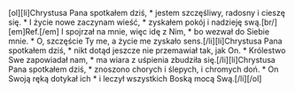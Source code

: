 [ol][li]Chrystusa Pana spotkałem dziś, * jestem szczęśliwy, radosny i cieszę się. * I życie nowe zaczynam wieść, * zyskałem pokój i nadzieję swą.[br/][em]Ref.[/em] I spojrzał na mnie, więc idę z Nim, * bo wezwał do Siebie mnie. * O, szczęście Ty me, a życie me zyskało sens.[/li][li]Chrystusa Pana spotkałem dziś, * nikt dotąd jeszcze nie przemawiał tak, jak On. * Królestwo Swe zapowiadał nam, * ma wiara z uśpienia zbudziła się.[/li][li]Chrystusa Pana spotkałem dziś, * znoszono chorych i ślepych, i chromych doń. * On Swoją ręką dotykał ich * i leczył wszystkich Boską mocą Swą.[/li][/ol]
